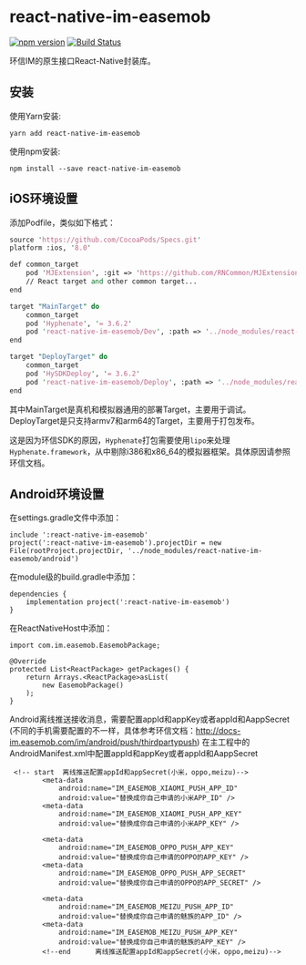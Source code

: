 # react-native-im-easemob

[![npm version](https://img.shields.io/npm/v/react-native-im-easemob.svg?style=flat)](https://www.npmjs.com/package/react-native-im-easemob)
[![Build Status](https://travis-ci.org/hecom-rn/react-native-im-easemob.svg?branch=master)](https://travis-ci.org/hecom-rn/react-native-im-easemob)

环信IM的原生接口React-Native封装库。

## 安装

使用Yarn安装:

```
yarn add react-native-im-easemob
```

使用npm安装:

```
npm install --save react-native-im-easemob
```

## iOS环境设置

添加Podfile，类似如下格式：

```perl
source 'https://github.com/CocoaPods/Specs.git'
platform :ios, '8.0'

def common_target
    pod 'MJExtension', :git => 'https://github.com/RNCommon/MJExtension.git', :commit => 'cd3de71c4955935a762a46e59d90160991f5fa92'
    // React target and other common target...
end

target "MainTarget" do
    common_target
    pod 'Hyphenate', '= 3.6.2'
    pod 'react-native-im-easemob/Dev', :path => '../node_modules/react-native-im-easemob'
end

target "DeployTarget" do
    common_target
    pod 'HySDKDeploy', '= 3.6.2'
    pod 'react-native-im-easemob/Deploy', :path => '../node_modules/react-native-im-easemob'
end
```

其中MainTarget是真机和模拟器通用的部署Target，主要用于调试。DeployTarget是只支持armv7和arm64的Target，主要用于打包发布。

这是因为环信SDK的原因，`Hyphenate`打包需要使用`lipo`来处理`Hyphenate.framework`，从中剔除i386和x86_64的模拟器框架。具体原因请参照环信文档。

## Android环境设置

在settings.gradle文件中添加：

```
include ':react-native-im-easemob'
project(':react-native-im-easemob').projectDir = new File(rootProject.projectDir, '../node_modules/react-native-im-easemob/android')
```

在module级的build.gradle中添加：

```
dependencies {
    implementation project(':react-native-im-easemob')
}
```

在ReactNativeHost中添加：

```
import com.im.easemob.EasemobPackage;

@Override
protected List<ReactPackage> getPackages() {
    return Arrays.<ReactPackage>asList(
        new EasemobPackage()
    );
}
```

Android离线推送接收消息，需要配置appId和appKey或者appId和AappSecret
(不同的手机需要配置的不一样，具体参考环信文档：http://docs-im.easemob.com/im/android/push/thirdpartypush)
在主工程中的AndroidManifest.xml中配置appId和appKey或者appId和AappSecret
```
 <!-- start  离线推送配置appId和appSecret(小米，oppo,meizu)-->
        <meta-data
            android:name="IM_EASEMOB_XIAOMI_PUSH_APP_ID"
            android:value="替换成你自己申请的小米APP_ID" />
        <meta-data
            android:name="IM_EASEMOB_XIAOMI_PUSH_APP_KEY"
            android:value="替换成你自己申请的小米APP_KEY" />

        <meta-data
            android:name="IM_EASEMOB_OPPO_PUSH_APP_KEY"
            android:value="替换成你自己申请的OPPO的APP_KEY" />
        <meta-data
            android:name="IM_EASEMOB_OPPO_PUSH_APP_SECRET"
            android:value="替换成你自己申请的OPPO的APP_SECRET" />

        <meta-data
            android:name="IM_EASEMOB_MEIZU_PUSH_APP_ID"
            android:value="替换成你自己申请的魅族的APP_ID" />
        <meta-data
            android:name="IM_EASEMOB_MEIZU_PUSH_APP_KEY"
            android:value="替换成你自己申请的魅族的APP_KEY" />
        <!--end      离线推送配置appId和appSecret(小米，oppo,meizu)-->
```
